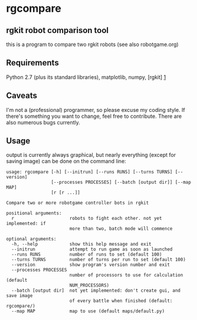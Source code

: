 rgcompare
=========

rgkit robot comparison tool
----

this is a program to compare two rgkit robots (see also robotgame.org)

Requirements
----

Python 2.7 (plus its standard libraries), matplotlib, numpy,
[rgkit] [1]

[1]: https://github.com/brandonhsiao/rgkit "rgkit"


Caveats
----

I'm not a (professional) programmer, so please excuse my coding style. If there's something you want to change,
feel free to contribute. There are also numerous bugs currently.

Usage
----

output is currently always graphical, but nearly everything (except for saving image)
can be done on the command line:
    
    usage: rgcompare [-h] [--initrun] [--runs RUNS] [--turns TURNS] [--version]
                     [--processes PROCESSES] [--batch [output dir]] [--map MAP]
                     [r [r ...]]
    
    Compare two or more robotgame controller bots in rgkit
    
    positional arguments:
      r                     robots to fight each other. not yet implemented: if
                            more than two, batch mode will commence
    
    optional arguments:
      -h, --help            show this help message and exit
      --initrun             attempt to run game as soon as launched
      --runs RUNS           number of runs to set (default 100)
      --turns TURNS         number of turns per run to set (default 100)
      --version             show program's version number and exit
      --processes PROCESSES
                            number of processors to use for calculation (default
                            NUM_PROCESSORS)
      --batch [output dir]  not yet implemented: don't create gui, and save image
                            of every battle when finished (default: rgcompare/)
      --map MAP             map to use (default maps/default.py)
